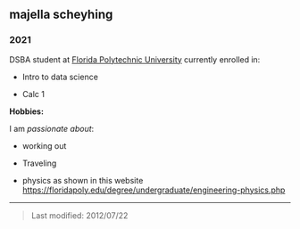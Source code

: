 ## majella scheyhing

### 2021 

DSBA student at [Florida Polytechnic University](https://www.floridapoly.edu) currently enrolled in: 

- Intro to data science

- Calc 1


**Hobbies:**

I am _passionate about_: 

- working out

- Traveling

- physics as shown in this website <https://floridapoly.edu/degree/undergraduate/engineering-physics.php>

***

> Last modified: 2012/07/22
